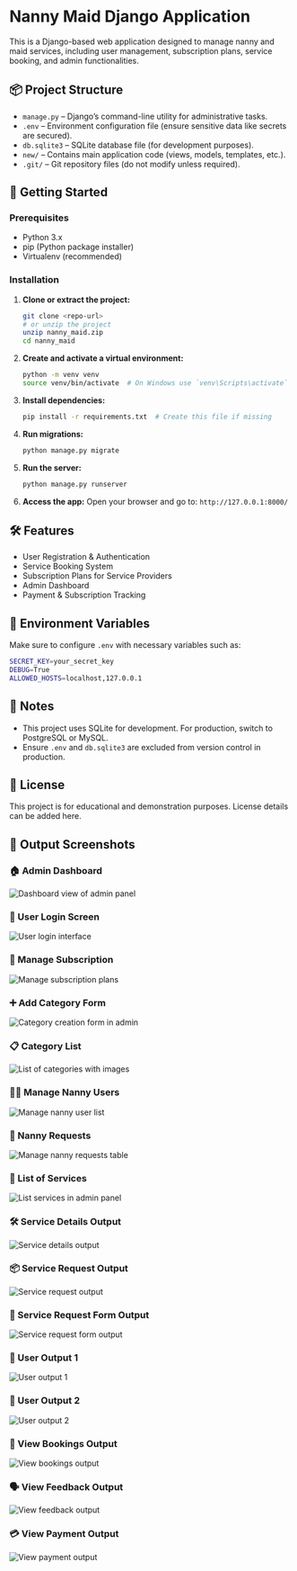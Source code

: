 # Nanny Maid Django Application

This is a Django-based web application designed to manage nanny and maid services, including user management, subscription plans, service booking, and admin functionalities.

## 📦 Project Structure

- `manage.py` – Django’s command-line utility for administrative tasks.
- `.env` – Environment configuration file (ensure sensitive data like secrets are secured).
- `db.sqlite3` – SQLite database file (for development purposes).
- `new/` – Contains main application code (views, models, templates, etc.).
- `.git/` – Git repository files (do not modify unless required).

## 🚀 Getting Started

### Prerequisites

- Python 3.x
- pip (Python package installer)
- Virtualenv (recommended)

### Installation

1. **Clone or extract the project:**

   ```bash
   git clone <repo-url>
   # or unzip the project
   unzip nanny_maid.zip
   cd nanny_maid
   ```

2. **Create and activate a virtual environment:**

   ```bash
   python -m venv venv
   source venv/bin/activate  # On Windows use `venv\Scripts\activate`
   ```

3. **Install dependencies:**

   ```bash
   pip install -r requirements.txt  # Create this file if missing
   ```

4. **Run migrations:**

   ```bash
   python manage.py migrate
   ```

5. **Run the server:**

   ```bash
   python manage.py runserver
   ```

6. **Access the app:**
   Open your browser and go to: `http://127.0.0.1:8000/`

## 🛠 Features

- User Registration & Authentication
- Service Booking System
- Subscription Plans for Service Providers
- Admin Dashboard
- Payment & Subscription Tracking

## 📁 Environment Variables

Make sure to configure `.env` with necessary variables such as:

```bash
SECRET_KEY=your_secret_key
DEBUG=True
ALLOWED_HOSTS=localhost,127.0.0.1
```

## 📌 Notes

- This project uses SQLite for development. For production, switch to PostgreSQL or MySQL.
- Ensure `.env` and `db.sqlite3` are excluded from version control in production.

## 📄 License

This project is for educational and demonstration purposes. License details can be added here.


## 📸 Output Screenshots

### 🏠 Admin Dashboard
![Dashboard view of admin panel](media/outputscreen/ad.png)

### 🔑 User Login Screen
![User login interface](media/outputscreen/login.png)

### 📝 Manage Subscription
![Manage subscription plans](media/outputscreen/sub.png)

### ➕ Add Category Form
![Category creation form in admin](media/outputscreen/managec.png)

### 📋 Category List
![List of categories with images](media/outputscreen/managec1.png)

### 👩‍💼 Manage Nanny Users
![Manage nanny user list](media/outputscreen/mn.png)

### 📧 Nanny Requests
![Manage nanny requests table](media/outputscreen/mnr.png)

### 🧰 List of Services
![List services in admin panel](media/outputscreen/ms.png)

### 🛠️ Service Details Output 
![Service details output](media/outputscreen/sd.png)

### 📦 Service Request Output  
![Service request output](media/outputscreen/sr.png)

### 🧾 Service Request Form Output 
![Service request form output](media/outputscreen/srf.png)

### 👤 User Output 1  
![User output 1](media/outputscreen/Useroutput1.png)

### 👤 User Output 2  
![User output 2](media/outputscreen/Useroutput2.png)

### 📅 View Bookings Output  
![View bookings output](media/outputscreen/vb.png)

### 🗣️ View Feedback Output  
![View feedback output](media/outputscreen/vf.png)

### 💳 View Payment Output  
![View payment output](media/outputscreen/vp.png)
